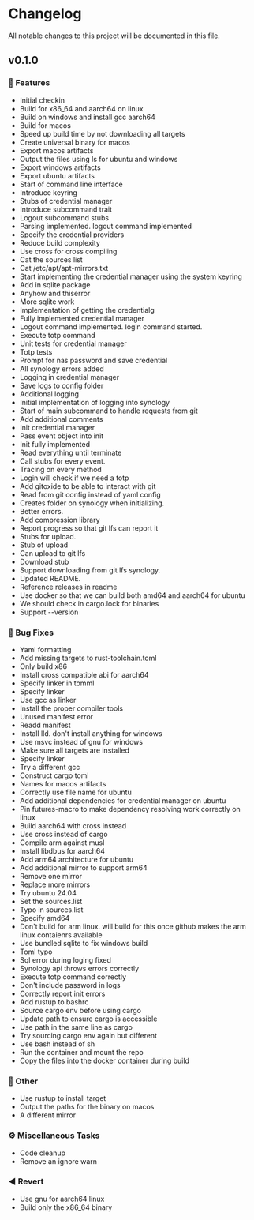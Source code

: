 # Changelog

All notable changes to this project will be documented in this file.

## v0.1.0

### 🚀 Features

- Initial checkin
- Build for x86_64 and aarch64 on linux
- Build on windows and install gcc aarch64
- Build for macos
- Speed up build time by not downloading all targets
- Create universal binary for macos
- Export macos artifacts
- Output the files using ls for ubuntu and windows
- Export windows artifacts
- Export ubuntu artifacts
- Start of command line interface
- Introduce keyring
- Stubs of credential manager
- Introduce subcommand trait
- Logout subcommand stubs
- Parsing implemented.  logout command implemented
- Specify the credential providers
- Reduce build complexity
- Use cross for cross compiling
- Cat the sources list
- Cat /etc/apt/apt-mirrors.txt
- Start implementing the credential manager using the system keyring
- Add in sqlite package
- Anyhow and thiserror
- More sqlite work
- Implementation of getting the credentialg
- Fully implemented credential manager
- Logout command implemented. login command started.
- Execute totp command
- Unit tests for credential manager
- Totp tests
- Prompt for nas password and save credential
- All synology errors added
- Logging in credential manager
- Save logs to config folder
- Additional logging
- Initial implementation of logging into synology
- Start of main subcommand to handle requests from git
- Add additional comments
- Init credential manager
- Pass event object into init
- Init fully implemented
- Read everything until terminate
- Call stubs for every event.
- Tracing on every method
- Login will check if we need a totp
- Add gitoxide to be able to interact with git
- Read from git config instead of yaml config
- Creates folder on synology when initializing.
- Better errors.
- Add compression library
- Report progress so that git lfs can report it
- Stubs for upload.
- Stub of upload
- Can upload to git lfs
- Download stub
- Support downloading from git lfs synology.
- Updated README.
- Reference releases in readme
- Use docker so that we can build both amd64 and aarch64 for ubuntu
- We should check in cargo.lock for binaries
- Support --version

### 🐛 Bug Fixes

- Yaml formatting
- Add missing targets to rust-toolchain.toml
- Only build x86
- Install cross compatible abi for aarch64
- Specify linker in tomml
- Specify linker
- Use gcc as linker
- Install the proper compiler tools
- Unused manifest error
- Readd manifest
- Install lld.  don't install anything for windows
- Use msvc instead of gnu for windows
- Make sure all targets are installed
- Specify linker
- Try a different gcc
- Construct cargo toml
- Names for macos artifacts
- Correctly use file name for ubuntu
- Add additional dependencies for credential manager on ubuntu
- Pin futures-macro to make dependency resolving work correctly on linux
- Build aarch64 with cross instead
- Use cross instead of cargo
- Compile arm against musl
- Install libdbus for aarch64
- Add arm64 architecture for ubuntu
- Add additional mirror to support arm64
- Remove one mirror
- Replace more mirrors
- Try ubuntu 24.04
- Set the sources.list
- Typo in sources.list
- Specify amd64
- Don't build for arm linux.  will build for this once github makes the arm linux contaienrs available
- Use bundled sqlite to fix windows build
- Toml typo
- Sql error during loging fixed
- Synology api throws errors correctly
- Execute totp command correctly
- Don't include password in logs
- Correctly report init errors
- Add rustup to bashrc
- Source cargo env before using cargo
- Update path to ensure cargo is accessible
- Use path in the same line as cargo
- Try sourcing cargo env again but different
- Use bash instead of sh
- Run the container and mount the repo
- Copy the files into the docker container during build

### 💼 Other

- Use rustup to install target
- Output the paths for the binary on macos
- A different mirror

### ⚙️ Miscellaneous Tasks

- Code cleanup
- Remove an ignore warn

### ◀️ Revert

- Use gnu for aarch64 linux
- Build only the x86_64 binary

<!-- generated by git-cliff -->
